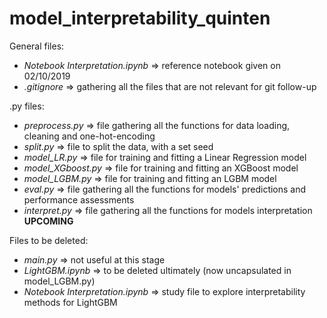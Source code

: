 # model_interpretability_quinten

General files:
*  *Notebook Interpretation.ipynb* => reference notebook given on 02/10/2019
*  *.gitignore* => gathering all the files that are not relevant for git follow-up  

.py files:
*  *preprocess.py* => file gathering all the functions for data loading, cleaning and one-hot-encoding
*  *split.py* => file to split the data, with a set seed 
*  *model_LR.py* => file for training and fitting a Linear Regression model
*  *model_XGboost.py* => file for training and fitting an XGBoost model
*  *model_LGBM.py* => file for training and fitting an LGBM model
*  *eval.py* => file gathering all the functions for models' predictions and performance assessments
*  *interpret.py* => file gathering all the functions for models interpretation **UPCOMING**   

Files to be deleted: 
*  *main.py* => not useful at this stage
*  *LightGBM.ipynb* => to be deleted ultimately (now uncapsulated in model_LGBM.py)
*  *Notebook Interpretation.ipynb* => study file to explore interpretability methods for LightGBM
